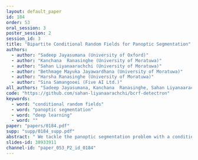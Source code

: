 ```yaml
---
layout: default_paper
id: 184
order: 53
oral_session: 3
poster_session: 2
session_id: 3
title: "Bipartite Conditional Random Fields for Panoptic Segmentation"
authors:
  - author: "Sadeep Jayasumana (University of Oxford)"
  - author: "Kanchana  Ranasinghe (University of Moratuwa)"
  - author: "Sahan Liyanaarachchi (University of Moratuwa)"
  - author: "Bethmage Mayuka Jayawardhana (University of Moratuwa)"
  - author: "Harsha Ranasinghe (University of Moratuwa)"
  - author: "Sina Samangooei (Five AI Ltd.)"
all_authors: "Sadeep Jayasumana, Kanchana  Ranasinghe, Sahan Liyanaarachchi, Bethmage Mayuka Jayawardhana, Harsha Ranasinghe and Sina Samangooei"
code: "https://github.com/sahan-liyanaarachchi/bcrf-detectron"
keywords:
  - word: "conditional random fields"
  - word: "panoptic segmentation"
  - word: "deep learning"
  - word: ""
paper: "papers/0184.pdf"
supp: "supp/0184_supp.pdf"
abstract: " We tackle the panoptic segmentation problem with a conditional random field (CRF) model. Panoptic segmentation involves assigning a semantic label and an instance label to each pixel of a given image. At each pixel, the semantic label and the instance label should be compatible. Furthermore, a good panoptic segmentation should have a number of other desirable properties such as the spatial and color consistency of the labeling. To tackle this problem, we propose a CRF model, named Bipartite CRF or BCRF, with two types of random variables for semantic and instance labels. In this formulation, various energies are defined within and across the two types of random variables to encourage a consistent panoptic segmentation. We propose a mean-field-based efficient inference algorithm for solving the CRF and empirically show its convergence properties. This algorithm is fully differentiable, and therefore, BCRF inference can be included as a trainable module in any deep network. In the experimental evaluation, we quantitatively and qualitatively show that the BCRF yields superior panoptic segmentation results in practice."
slides-id: 38933911
channel-id: "paper_053_P2_id_0184"
---
```

